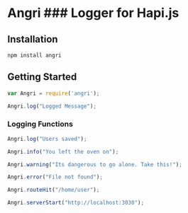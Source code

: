 # Angri ### Logger for Hapi.js

## Installation

    npm install angri

## Getting Started

```js
var Angri = require('angri');

Angri.log("Logged Message");
```

### Logging Functions

```js
Angri.log("Users saved");

Angri.info("You left the oven on");

Angri.warning("Its dangerous to go alone. Take this!");

Angri.error("File not found");

Angri.routeHit("/home/user");

Angri.serverStart("http://localhost:3030");
```
